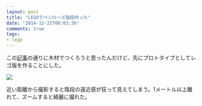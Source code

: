 ```yaml
---
layout: post
title: "LEGOでペンローズ階段作った"
date: "2014-12-22T00:03:36"
comments: true
tags: 
- lego
---
```


この[記事](http://www.instructables.com/id/Impossible-Staircase/?lang=ja)の通りに木材でつくろうと思ったんだけど、先にプロトタイプとしてレゴ版を作ることにした。

<!--more-->

![](https://dl.dropboxusercontent.com/u/459142/img/blog/penrose-stairs.jpg)

近い距離から撮影すると階段の遠近感が狂って見えてしまう。1メートル以上離れて、ズームすると綺麗に撮れた。

